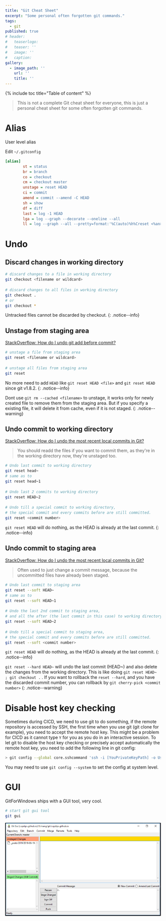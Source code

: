 ```yaml
---
title: "Git Cheat Sheet"
excerpt: "Some personal often forgotten git commands."
tags:
  - git
published: true
# header:
#   teaserlogo:
#   teaser: ''
#   image: ''
#   caption:
gallery:
  - image_path: ''
    url: ''
    title: ''
---
```


{% include toc title="Table of content" %}

> This is not a complete Git cheat sheet for everyone, this is just a personal cheat sheet for some often forgotten git commands.


# Alias

User level alias

Edit `~/.gitconfig`

```ini
[alias]
        st = status
        br = branch
        co = checkout
        cm = checkout master
        unstage = reset HEAD
        ci = commit
        amend = commit --amend -C HEAD
        sh = show
        df = diff
        last = log -1 HEAD
        lga = log --graph --decorate --oneline --all
        ll = log --graph --all --pretty=format:'%C(auto)%h%Creset <%an>: %s %Creset%C(auto)%d%Creset %C(bold black)(%cr)%Creset' --abbrev-commit --date=relative
```

# Undo


## Discard changes in working directory

```bash
# discard changes to a file in working directory
git checkout <filename or wildcard>

# discard changes to all files in working directory
git checkout .
# or
git checkout *
```

Untracked files cannot be discarded by checkout.
{: .notice--info}


## Unstage from staging area

[StackOverflow: How do I undo git add before commit?](https://stackoverflow.com/questions/348170/how-do-i-undo-git-add-before-commit)

```bash
# unstage a file from staging area
git reset <filename or wildcard>

# unstage all files from staging area
git reset
```

No more need to add `HEAD` like `git reset HEAD <file>` and `git reset HEAD` since git v1.8.2.
{: .notice--info}

Dont use `git rm --cached <filename>` to unstage, it works only for newly created file to remove them from the staging area. But if you specify a existing file, it will delete it from cache, even if it is not staged.
{: .notice--warning}


## Undo commit to working directory

[StackOverflow: How do I undo the most recent local commits in Git?](https://stackoverflow.com/questions/927358/how-do-i-undo-the-most-recent-local-commits-in-git)

> You should readd the files if you want to commit them, as they're in the working directory now, they're unstaged too.

```bash
# Undo last commit to working directory
git reset head~
# same as to
git reset head~1

# Undo last 2 commits to working directory
git reset HEAD~2

# Undo till a special commit to working directory,
# the special commit and every commits before are still committed.
git reset <commit number>
```

`git reset HEAD` will do nothing, as the HEAD is already at the last commit.
{: .notice--info}


## Undo commit to staging area

[StackOverflow: How do I undo the most recent local commits in Git?](https://stackoverflow.com/questions/927358/how-do-i-undo-the-most-recent-local-commits-in-git)

> Often used to just change a commit message, because the uncommitted files have already been staged.

```bash
# Undo last commit to staging area
git reset --soft HEAD~
# same as to
git reset --soft HEAD~1

# Undo the last 2nd commit to staging area,
# and all the after (the last commit in this case) to working directory
git reset --soft HEAD~2

# Undo till a special commit to staging area,
# the special commit and every commits before are still committed.
git reset --soft <commit number>
```

`git reset HEAD` will do nothing, as the HEAD is already at the last commit.
{: .notice--info}

`git reset --hard HEAD~` will undo the last commit (HEAD~) and also delete the changes from the working directory. This is like doing `git reset HEAD~ ; git checkout .` .
If you want to rollback the `reset --hard`, and you have the discarded commit number, you can rollback by `git cherry-pick <commit number>`
{: .notice--warning}

# Disable host key checking

Sometimes during CICD, we need to use git to do something, if the remote repository is accessed by SSH, the first time when you use git (git clone for example), you need to accept the remote host key. This might be a problem for CICD as it cannot type `Y` for you as you do in an interactive session. To let git to disable the host key checking or precisely accept automatically the remote host key, you need to add the following line in git config:

```bash
> git config --global core.sshcommand 'ssh -i [YouPrivateKeyPath] -o UserKnownHostsFile=/dev/null -o StrictHostKeyChecking=no -F /dev/null'
```

You may need to use `git config --system` to set the config at system level.

# GUI

GitForWindows ships with a GUI tool, very cool.

```bash
# start git gui tool
git gui
```

![git-gui](https://github.com/copdips/copdips.github.io/raw/master/_image/blog/2019-06-19-git-cheat-sheet/git-gui.PNG)
